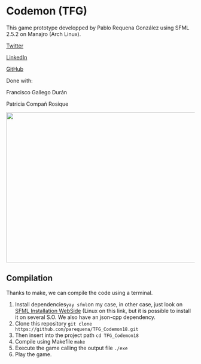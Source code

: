 # Codemon (TFG)

This game prototype developped by Pablo Requena González using SFML 2.5.2 on Manajro (Arch Linux).

[Twitter](https://twitter.com/conPdePABLO)

[LinkedIn](https://www.linkedin.com/in/pablo-requena-gonz%C3%A1lez-387366146/)

[GitHub](https://github.com/parequena)

Done with:</p>
Francisco Gallego Durán</p>
Patricia Compañ Rosique</p>

<p align="center"><img width="620" height="400" src="https://github.com/parequena/TFG_Codemon18/blob/master/Docs/game.gif"></p>


## Compilation
Thanks to make, we can compile the code using a terminal.
 1. Install dependencies`yay sfml`on my case, in other case, just look on [SFML Installation WebSide](https://www.sfml-dev.org/tutorials/2.5/start-linux.php) (Linux on this link, but it is possible to install it on several S.O.
 We also have an json-cpp dependency.
 2. Clone this repository `git clone https://github.com/parequena/TFG_Codemon18.git`
 3. Then insert into the project path `cd TFG_Codemon18`
 4. Compile using Makefile `make`
 5. Execute the game calling the output file `./exe`
 6. Play the game.
